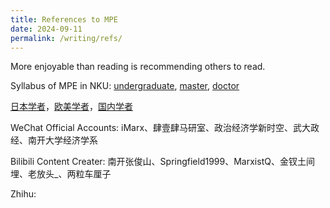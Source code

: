 ```yaml
---
title: References to MPE
date: 2024-09-11
permalink: /writing/refs/
---
```


More enjoyable than reading is recommending others to read.

Syllabus of MPE in NKU: [undergraduate](http://xishanyu2.github.io/files/MPE_syllabus_undergraduate.pdf), [master](http://xishanyu2.github.io/files/MPE_syllabus_master.pdf), [doctor](http://xishanyu2.github.io/files/MPE_syllabus_doctor.pdf)

[日本学者](https://xishanyu2.github.io/writing/refs/jp)，[欧美学者](https://xishanyu2.github.io/writing/refs/ea)，[国内学者](https://xishanyu2.github.io/writing/refs/cn)

WeChat Official Accounts: iMarx、肆壹肆马研室、政治经济学新时空、武大政经、南开大学经济学系

Bilibili Content Creater: 南开张俊山、Springfield1999、MarxistQ、金钗土间埋、老放头_、两粒车厘子

Zhihu: 
